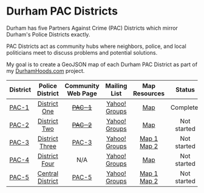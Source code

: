 Durham PAC Districts
============================
Durham has five Partners Against Crime (PAC) Districts which mirror Durham's Police Districts exactly.

PAC Districts act as community hubs where neighbors, police, and local politicians meet to discuss problems and potential solutions.

My goal is to create a GeoJSON map of each Durham PAC District as part of my [DurhamHoods.com](http://durhamhoods.com) project.

|District|Police District         |Community Web Page|Mailing List|Map Resources |Status|
|:-------|:----------------------:|:----------------:|:----------:|:------------:|:----:|
|[PAC-1](http://durhamnc.gov/ich/op/DPD/Pages/PAC1.aspx)|[District One](http://durhamnc.gov/ich/op/DPD/Pages/District%201.aspx)|~~[PAC-1](http://www.durhamncpac1.org/)~~|[Yahoo! Groups](https://groups.yahoo.com/neo/groups/pac1/info)|[Map](http://durhamnc.gov/ich/op/DPD/Documents/District%201.pdf)|Complete!|
|[PAC-2](http://durhamnc.gov/ich/op/DPD/Pages/PAC2.aspx)|[District Two](http://durhamnc.gov/ich/op/DPD/Pages/District2.aspx)|~~[PAC-2](http://www.pac2durham.org/)~~|[Yahoo! Groups](https://groups.yahoo.com/neo/groups/pac2/info)|[Map](http://durhamnc.gov/ich/op/DPD/Documents/District%202.pdf)|Not started|
|[PAC-3](http://durhamnc.gov/ich/op/DPD/Pages/PAC3.aspx)|[District Three](http://durhamnc.gov/ich/op/DPD/Pages/District%203.aspx)|[PAC-3](http://pac3durhamnc.weebly.com/)|[Yahoo! Groups](https://groups.yahoo.com/neo/groups/pac3/info)|[Map 1](http://durhamnc.gov/ich/op/DPD/Documents/District%203.pdf)<br>[Map 2](http://pac3durhamnc.weebly.com/uploads/2/5/6/5/25650760/9329677_orig.jpg?264)|Not started|
|[PAC-4](http://durhamnc.gov/ich/op/DPD/Pages/PAC4.aspx)|[District Four](http://durhamnc.gov/ich/op/DPD/Pages/District-4.aspx)|N/A|[Yahoo! Groups](https://groups.yahoo.com/neo/groups/pac4/info)|[Map](http://durhamnc.gov/ich/op/DPD/Documents/District%204.pdf)|Not started|
|[PAC-5](http://durhamnc.gov/ich/op/DPD/Pages/PAC5.aspx)|[Central District](http://durhamnc.gov/ich/op/DPD/Pages/D5.aspx)|[PAC-5](http://www.pac5.org/)|[Yahoo! Groups](https://groups.yahoo.com/neo/groups/pac5/info)|[Map 1](http://durhamnc.gov/ich/op/DPD/Documents/District%205.pdf)<br>[Map 2](http://www.pac5.org/pac5-map/)|Not started|

